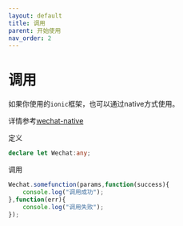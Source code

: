 ```yaml
---
layout: default
title: 调用
parent: 开始使用
nav_order: 2
---
```


# 调用

如果你使用的`ionic`框架，也可以通过native方式使用。

详情参考[wechat-native](https://ionicframework.com/docs/v3/)

定义

```typescript
declare let Wechat:any;
```

调用

```typescript
Wechat.somefunction(params,function(success){
	console.log("调用成功");
},function(err){
	console.log("调用失败");
});
```

